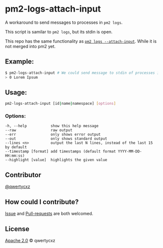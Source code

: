 # pm2-logs-attach-input
A workaround to send messages to processes in `pm2 logs`.

This script is samilar to `pm2 logs`, but its stdin is open.

This repo has the same functionality as [`pm2 logs --attach-input`](https://github.com/Unitech/pm2/pull/5981). While it is not merged into pm2 yet.
## Example:
```bash
$ pm2-logs-attach-input # We could send message to stdin of processes in `pm2 logs`. Below is an example to send "Lorem Ipsum" to process 0.
> 0 Lorem Ipsum
```
## Usage:
```bash
pm2-logs-attach-input [id|name|namespace] [options]
```
### Options:
	-h, --help           show this help message
	--raw                raw output
	--err                only shows error output
	--out                only shows standard output
	--lines <n>          output the last N lines, instead of the last 15 by default
	--timestamp [format] add timestamps (default format YYYY-MM-DD-HH:mm:ss)
	--highlight [value]  highlights the given value
## Contributor
[@qwertycxz](https://github.com/qwertycxz)
## How could I contribute?
[Issue](https://github.com/qwertycxz/GLmod-IgnoreFile/issues/new) and [Pull-requests](https://github.com/qwertycxz/GLmod-IgnoreFile/compare) are both welcomed.
## License
[Apache 2.0](LICENSE) © qwertycxz
